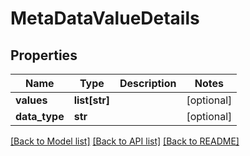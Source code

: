# MetaDataValueDetails

## Properties
Name | Type | Description | Notes
------------ | ------------- | ------------- | -------------
**values** | **list[str]** |  | [optional] 
**data_type** | **str** |  | [optional] 

[[Back to Model list]](../README.md#documentation-for-models) [[Back to API list]](../README.md#documentation-for-api-endpoints) [[Back to README]](../README.md)


